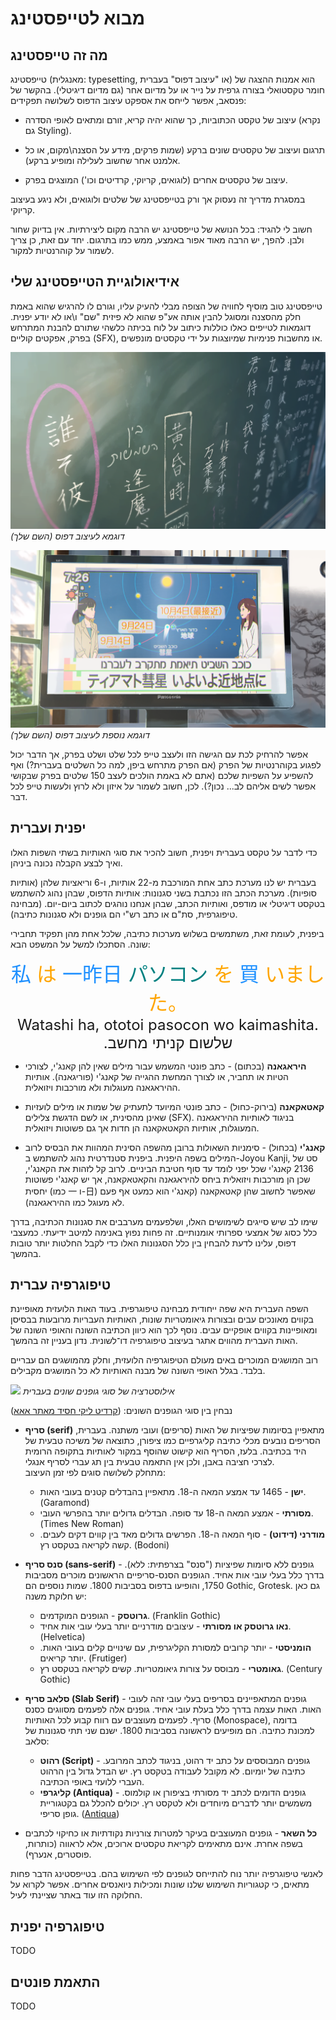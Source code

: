<style>
    .jpbox {text-align: center; direction: ltr; font-size: 2rem;}
    .jpbox .kanji {color: dodgerblue;}
    .jpbox .hira {color: orange;}
    .jpbox .kata {color: teal;}
    .jpbox .romaji {display: block; font-size: 0.75em;}
    .jpbox .hebrew {display: block; font-size: 0.75em; direction: rtl;}
</style>

# מבוא לטייפסטינג

## מה זה טייפסטינג
טייפסטינג (מאנגלית: typesetting, או "עיצוב דפוס" בעברית)
הוא אמנות ההצגה של חומר טקסטואלי בצורה גרפית
על נייר או על מדיום אחר
(גם מדיום דיגיטלי).
בהקשר של פנסאב, אפשר לייחס את אספקט עיצוב הדפוס לשלושה תפקידים:

- עיצוב של טקסט הכתוביות,
כך שהוא יהיה קריא, זורם ומתאים לאופי הסדרה
(נקרא גם Styling).

- תרגום ועיצוב של טקסטים שונים ברקע
(שמות פרקים, מידע על הסצנה\מקום,
או כל אלמנט אחר שחשוב לעלילה ומופיע ברקע).

- עיצוב של טקסטים אחרים
(לוגואים, קריוקי, קרדיטים וכו')
המוצגים בפרק.

במסגרת מדריך זה נעסוק אך ורק בטייפסטינג של שלטים ולוגואים,
ולא ניגע בעיצוב קריוקי.

חשוב לי להגיד:
בכל הנושא של טייפסטינג יש הרבה מקום ליצירתיות.
אין בדיוק שחור ולבן.
להפך, יש הרבה מאוד אפור באמצע, ממש כמו בתרגום.
יחד עם זאת, כן צריך לשמור על קוהרנטיות למקור.

## אידיאולוגיית הטייפסטינג שלי

טייפסטינג טוב מוסיף לחוויה של הצופה
מבלי להעיק עליו,
וגורם לו להרגיש שהוא באמת חלק מהסצנה ומסוגל להבין אותה
אע"פ שהוא לא פיזית "שם" ו\או לא יודע יפנית.
דוגמאות לטייפים כאלו כוללות
כיתוב על לוח בכיתה כלשהי שתורם להבנת המתרחש בפרק,
אפקטים קוליים (SFX),
או מחשבות פנימיות שמיוצגות על ידי טקסטים מונפשים.

![דוגמא לעיצוב דפוס](/images/ts-example-01.png)
*דוגמא לעיצוב דפוס
(השם שלך)*

![דוגמא לעיצוב דפוס](/images/ts-example-02.png)
*דוגמא נוספת לעיצוב דפוס
(השם שלך)*

אפשר להרחיק לכת עם הגישה הזו ולעצב טייפ לכל שלט ושלט בפרק,
אך הדבר יכול לפגוע בקוהרנטיות של הפרק
(אם הפרק מתרחש ביפן, למה כל השלטים בעברית?)
ואף להשפיע על השפיות שלכם
(אתם לא באמת הולכים לעצב 150 שלטים בפרק שבקושי אפשר לשים אליהם לב... נכון?).
לכן, חשוב לשמור על איזון
ולא לרוץ ולעשות טייפ לכל דבר.

## יפנית ועברית
כדי לדבר על טקסט בעברית ויפנית,
חשוב להכיר את סוגי האותיות בשתי השפות האלו
ואיך לבצע הקבלה נכונה ביניהן.

בעברית יש לנו מערכת כתב אחת
המורכבת מ-22 אותיות, ו-6 וריאציות שלהן
(אותיות סופיות).
מערכת הכתב הזו נכתבת בשני סגנונות:
אותיות הדפוס,
שבהן נהוג להשתמש בטקסט דיגיטלי או מודפס,
ואותיות הכתב,
שבהן אנחנו נוהגים לכתוב ביום-יום.
(מבחינה טיפוגרפית, סת"ם או כתב רש"י הם גופנים ולא סגנונות כתיבה).

ביפנית, לעומת זאת, משתמשים בשלוש מערכות כתיבה,
שלכל אחת מהן תפקיד תחבירי שונה.
הסתכלו למשל על המשפט הבא:

<div class="jpbox">
    <span class="kanji">私</span>
    <span class="hira">は</span>
    <span class="kanji">一昨日</span>
    <span class="kata">パソコン</span>
    <span class="hira">を</span>
    <span class="kanji">買</span>
    <span class="hira">いました。</span>
    <span class="romaji">Watashi ha, ototoi pasocon wo kaimashita.</span>
    <span class="hebrew">שלשום קניתי מחשב.</span>
</div>

- **היראגאנה** (בכתום) -
כתב פונטי המשמש עבור מילים שאין להן קאנג'י,
לצורכי הטיות או תחביר,
או לצורך המחשת ההגייה של קאנג'י (פוריגאנה).
אותיות ההיראגאנה מעוגלות ולא מורכבות ויזואלית.

- **קאטאקאנה** (בירוק-כחול) -
כתב פונטי המיועד לתעתיק של שמות
או מילים לועזיות שאינן מהסינית,
או לשם הדגשת צלילים (SFX).
בניגוד לאותיות ההיראגאנה המעוגלות,
אותיות הקאטאקאנה הן חדות
אך גם פשוטות ויזואלית.

- **קאנג'י** (בכחול) -
סימניות השאולות ברובן מהשפה הסינית
המהוות את הבסיס לרוב המילים בשפה היפנית.
ביפנית סטנדרטית נהוג להשתמש ב-Joyou Kanji,
סט של 2136 קאנג'י שכל יפני לומד עד סוף חטיבת הביניים.
לרוב קל לזהות את הקאנג'י,
שכן הן מורכבות ויזואלית ביחס להיראגאנה והקאטאקאנה,
אך יש קאנג'י פשוטות יחסית (כמו 一 ו-日)
שאפשר לחשוב שהן קאטאקאנה
(קאנג'י הוא כמעט אף פעם לא מעוגל כמו ההיראגאנה).

שימו לב שיש סייגים לשימושים האלו,
ושלפעמים מערבבים את סגנונות הכתיבה,
בדרך כלל כסוג של אמצעי ספרותי אומנותיים.
זה פחות נפוץ באנימה למיטב ידיעתי.
כמעצבי דפוס,
עלינו לדעת להבחין בין כלל הסגנונות האלו
כדי לקבל החלטות יותר טובות בהמשך.

## טיפוגרפיה עברית
השפה העברית היא שפה ייחודית מבחינה טיפוגרפית.
בעוד האות הלועזית מאופיינת בקווים מאונכים עבים
ובצורות גיאומטריות שונות,
האותיות העבריות מרובעות בבסיסן
ומאופיינות בקווים אופקיים עבים.
נוסף לכך הוא
כיוון הכתיבה השונה והאופי השונה של האות העברית מהווים אתגר בעיצוב טיפוגרפיה דו־לשונית.
נדון בעניין זה בהמשך.

רוב המושגים המוכרים באים מעולם הטיפוגרפיה הלועזית,
וחלק מהמושגים הם עבריים בלבד.
בגלל האופי השונה של מבנה האותיות לא כל המושגים מקבילים.

![](https://alefalefalef.co.il/wp-content/uploads/2013/02/1-classification.jpg)
*אילוסטרציה של סוגי גופנים שונים בעברית*

נבחין בין סוגי הגופנים השונים: ([קרדיט ליקי חסיד מאתר אאא](https://alefalefalef.co.il/%D7%A1%D7%99%D7%95%D7%95%D7%92-%D7%92%D7%95%D7%A4%D7%A0%D7%99%D7%9D/))

- **סריף (serif)**
מתאפיין בסיומות שפיציות של האות (סריפים) ועובי משתנה.
בעברית, הסריפים נובעים מכלי כתיבה קליגרפיים כמו ציפורן,
כתוצאה של משיכה טבעית של היד בכתיבה.
בלעז,
הסריף הוא קישוט שהוסף במקור לאותיות בתקופה הרומית לצרכי חציבה באבן,
ולכן אין התאמה טבעית בין תג עברי לסריף אנגלי. \
מתחלק לשלושה סוגים לפי זמן העיצוב:
    - **ישן** -
    1465 עד אמצע המאה ה-18.
     מתאפיין בהבדלים קטנים בעובי האות.
     (Garamond)
    - **מסורתי** - 
    אמצע המאה ה-18 עד סופה.
    הבדלים גדולים יותר בהפרשי העובי.
    (Times New Roman)
    - **מודרני (דידוט)** - 
    סוף המאה ה-18. הפרשים גדולים מאד בין קווים דקים לעבים.
    קשה לקריאה בטקסט רץ.
    (Bodoni)

- **סנס סריף (sans-serif)** -
גופנים ללא סיומות שפיציות ("סנס" בצרפתית: ללא).
בדרך כלל בעלי עובי אות אחיד.
הגופנים הסנס-סריפיים הראשונים מוכרים מסביבות 1750,
והופיעו בדפוס בסביבות 1800.
שמות נוספים הם Gothic, Grotesk.
גם כאן יש חלוקת משנה:
    - **גרוטסק** -
    הגופנים המוקדמים.
    (Franklin Gothic)
    - **נאו גרוטסק או מסורתי** -
    עיצובים מודרניים יותר בעלי עובי אות אחיד.
    (Helvetica)
    - **הומניסטי** -
    יותר קרובים למסורת הקליגרפית, עם שינויים קלים בעובי האות.
    יותר קריאים.
    (Frutiger)
    - **גאומטרי** - מבוסס על צורות גיאומטריות. קשים לקריאה בטקסט רץ.
    (Century Gothic)


- **סלאב סריף (Slab Serif)** -
גופנים המתאפיינים בסריפים בעלי עובי זהה לעובי האות. האות עצמה בדרך כלל בעלת עובי אחיד. גופנים אלה לפעמים מסווגים כסנס סריף. לפעמים מעוצבים עם רווח קבוע לכל האותיות (Monospace), בדומה למכונת כתיבה. הם מופיעים לראשונה בסביבות 1800.
ישנם שני תתי סגנונות של סלאב:
    - **רהוט (Script)** - גופנים המבוססים על כתב יד רהוט, בניגוד לכתב המרובע. כתיבה של יומיום. לא מקובל לעבודה בטקסט רץ. יש הבדל גדול בין הרהוט העברי ללועזי באופי הכתיבה.
    - **קליגרפי (Antiqua)** - גופנים הדומים לכתב יד מסורתי בציפורן או קולמוס. משמשים יותר לדברים מיוחדים ולא לטקסט רץ. יכולים להכלל גם בקטגוריית גופן סריפי. ([Antiqua](https://en.wikipedia.org/wiki/Antiqua_(typeface_class)))

- **כל השאר** - גופנים המעוצבים בעיקר למטרות צורניות נקודתיות או כחיקוי לכתבים בשפה אחרת. אינם מתאימים לקריאת טקסטים ארוכים, אלא לראווה (כותרות, פוסטרים, אנערף).

לאנשי טיפוגרפיה יותר נוח להתייחס לגופנים לפי השימוש בהם.
בטייפסטינג הדבר פחות מתאים,
כי קטגוריות השימוש שלנו שונות ומכילות ניואנסים אחרים.
אפשר לקרוא על החלוקה הזו עוד באתר שציינתי לעיל.

<!---
אולי שווה להכניס לפה אילוסטרציה של הגופנים לעיל
וגם גופנים דומים בעברית
אילוסטרציית SVG יכולה ממש להתאים
-->

## טיפוגרפיה יפנית

TODO

## התאמת פונטים

TODO


